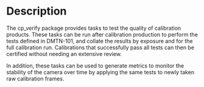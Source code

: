 Description
===========

The cp_verify package provides tasks to test the quality of calibration products.  These tasks can be run after calibration production to perform the tests defined in DMTN-101, and collate the results by exposure and for the full calibration run.  Calibrations that successfully pass all tests can then be certified without needing an extensive review.

In addition, these tasks can be used to generate metrics to monitor the stability of the camera over time by applying the same tests to newly taken raw calibration frames.
